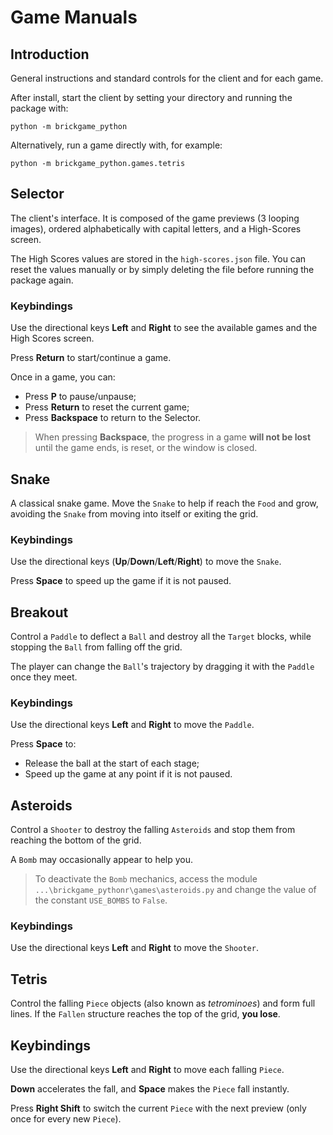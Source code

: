 # Game Manuals

## Introduction

General instructions and standard controls for the client and for each
game.

After install, start the client by setting your directory and running
the package with:

```shell
python -m brickgame_python
```

Alternatively, run a game directly with, for example:

```shell
python -m brickgame_python.games.tetris
```

## Selector

The client's interface. It is composed of the game previews
(3 looping images), ordered alphabetically with capital letters,
and a High-Scores screen.

The High Scores values are stored in the `high-scores.json` file.
You can reset the values manually or by simply deleting the file before
running the package again.

### Keybindings

Use the directional keys **Left** and **Right** to see the available games
and the High Scores screen.

Press **Return** to start/continue a game.

Once in a game, you can:

* Press **P** to pause/unpause;
* Press **Return** to reset the current game;
* Press **Backspace** to return to the Selector.

> When pressing **Backspace**, the progress in a game **will not be lost**
> until the game ends, is reset, or the window is closed. 

## Snake

A classical snake game. Move the `Snake` to help if reach the
`Food` and grow, avoiding the `Snake` from moving into itself
or exiting the grid.

### Keybindings

Use the directional keys (**Up**/**Down**/**Left**/**Right**) to move the
`Snake`.

Press **Space** to speed up the game if it is not paused.

## Breakout

Control a `Paddle` to deflect a `Ball` and destroy all the `Target`
blocks, while stopping the `Ball` from falling off the grid.

The player can change the `Ball`'s trajectory by dragging it with the
`Paddle` once they meet.

### Keybindings

Use the directional keys **Left** and **Right** to move the `Paddle`.

Press **Space** to:

* Release the ball at the start of each stage;
* Speed up the game at any point if it is not paused.

## Asteroids

Control a `Shooter` to destroy the falling `Asteroids` and stop
them from reaching the bottom of the grid.

A `Bomb` may occasionally appear to help you.

> To deactivate the `Bomb` mechanics, access the module
> `...\brickgame_pythonr\games\asteroids.py` and change the value of
> the constant `USE_BOMBS` to `False`.

### Keybindings

Use the directional keys **Left** and **Right** to move the `Shooter`.

## Tetris

Control the falling `Piece` objects (also known as *tetrominoes*) and
form full lines. If the `Fallen` structure reaches the top of the grid,
**you lose**.

## Keybindings

Use the directional keys **Left** and **Right** to move each falling `Piece`.

**Down** accelerates the fall, and **Space** makes the `Piece` fall instantly.

Press **Right Shift** to switch the current `Piece` with the next preview
(only once for every new `Piece`).